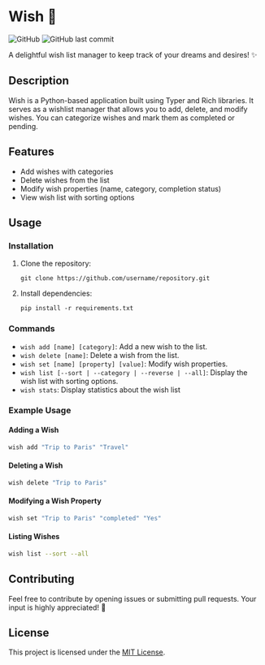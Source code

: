 # Wish 🌟

![GitHub](https://img.shields.io/github/license/levkush/wish)
![GitHub last commit](https://img.shields.io/github/last-commit/levkush/wish)

A delightful wish list manager to keep track of your dreams and desires! ✨

## Description

Wish is a Python-based application built using Typer and Rich libraries. It serves as a wishlist manager that allows you to add, delete, and modify wishes. You can categorize wishes and mark them as completed or pending.

## Features

- Add wishes with categories
- Delete wishes from the list
- Modify wish properties (name, category, completion status)
- View wish list with sorting options

## Usage

### Installation

1. Clone the repository:
   ```
   git clone https://github.com/username/repository.git
   ```

2. Install dependencies:
   ```
   pip install -r requirements.txt
   ```

### Commands

- `wish add [name] [category]`: Add a new wish to the list.
- `wish delete [name]`: Delete a wish from the list.
- `wish set [name] [property] [value]`: Modify wish properties.
- `wish list [--sort | --category | --reverse | --all]`: Display the wish list with sorting options.
- `wish stats`: Display statistics about the wish list

### Example Usage

#### Adding a Wish
```bash
wish add "Trip to Paris" "Travel"
```

#### Deleting a Wish
```bash
wish delete "Trip to Paris"
```

#### Modifying a Wish Property
```bash
wish set "Trip to Paris" "completed" "Yes"
```

#### Listing Wishes
```bash
wish list --sort --all
```

## Contributing

Feel free to contribute by opening issues or submitting pull requests. Your input is highly appreciated! 🙌

## License

This project is licensed under the [MIT License](https://choosealicense.com/licenses/mit/).
